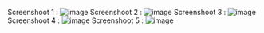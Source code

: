 Screenshoot 1 :
![image](https://github.com/user-attachments/assets/b1322f87-87c6-4a5d-9657-816e4c2b483f)
Screenshoot 2 :
![image](https://github.com/user-attachments/assets/6ceb1aae-7e71-4cc1-8e43-75a7b7b3e73a)
Screenshoot 3 :
![image](https://github.com/user-attachments/assets/c32a9bae-46b7-4641-baa5-b6dd3bfa6595)
Screenshoot 4 :
![image](https://github.com/user-attachments/assets/d694e6af-6222-426a-ac5b-c67d7727c2bf)
Screenshoot 5 :
![image](https://github.com/user-attachments/assets/6155f613-d939-41d5-9e7e-ac7f4c6ebd5d)
